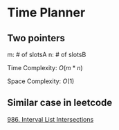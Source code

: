 # Time Planner

## Two pointers

m: # of slotsA
n: # of slotsB

Time Complexity: $O(m * n)$

Space Complexity: $O(1)$

## Similar case in leetcode

[986. Interval List Intersections](https://leetcode.com/problems/interval-list-intersections/)